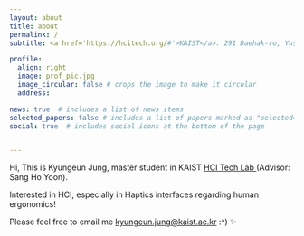 ```yaml
---
layout: about
title: about
permalink: /
subtitle: <a href='https://hcitech.org/#'>KAIST</a>. 291 Daehak-ro, Yuseong-gu, Daejeon. +82)01032998537

profile:
  align: right
  image: prof_pic.jpg
  image_circular: false # crops the image to make it circular
  address:

news: true  # includes a list of news items
selected_papers: false # includes a list of papers marked as "selected={true}"
social: true  # includes social icons at the bottom of the page


---
```

Hi, This is Kyungeun Jung, master student in KAIST <a href="https://hcitech.org/#" target="_blank">HCI Tech Lab </a> (Advisor: Sang Ho Yoon). <br>

Interested in HCI, especially in Haptics interfaces regarding human ergonomics! <br>

Please feel free to email me
<a href="mailto:﻿ kyungeun.jung@kaist.ac.kr">kyungeun.jung@kaist.ac.kr</a> :^) :sparkles:


<!-- Write your biography here. Tell the world about yourself. Link to your favorite [subreddit](http://reddit.com). You can put a picture in, too. The code is already in, just name your picture `prof_pic.jpg` and put it in the `img/` folder.

Put your address / P.O. box / other info right below your picture. You can also disable any of these elements by editing `profile` property of the YAML header of your `_pages/about.md`. Edit `_bibliography/papers.bib` and Jekyll will render your [publications page](/al-folio/publications/) automatically.

Link to your social media connections, too. This theme is set up to use [Font Awesome icons](http://fortawesome.github.io/Font-Awesome/) and [Academicons](https://jpswalsh.github.io/academicons/), like the ones below. Add your Facebook, Twitter, LinkedIn, Google Scholar, or just disable all of them. -->
